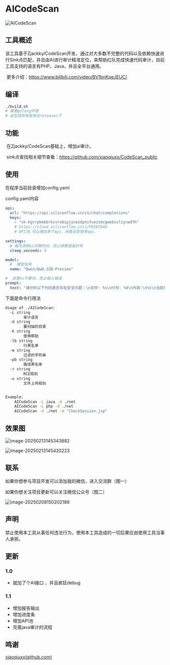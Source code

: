 # AICodeScan

![AICodeScan](https://socialify.git.ci/zacarx/AICodeScan/image?description=1&font=Source+Code+Pro&language=1&logo=http%3A%2F%2Fimg.zacarx.top%2Fimg%2Fb_dcd967d571ba7aeebdc9b0100f75a49c.jpg&name=1&owner=1&pattern=Overlapping+Hexagons&theme=Dark)



## 工具概述

​	该工具基于Zjackky/CodeScan开发，通过对大多数不完整的代码以及依赖快速进行Sink点匹配，并且由AI进行审计精准定位，来帮助红队完成快速代码审计，目前工具支持的语言有PHP，Java，并且全平台通用。

​	更多介绍：https://www.bilibili.com/video/BV1bnKpeJEUC/

## 编译

```bash
./build.sh
# 需要golang环境
# 会生成所有版本在releases下
```



## 功能

​	在Zjackky/CodeScan基础上，增加ai审计。

​	sink点查找相关细节查看：https://github.com/xiaoqiuxx/CodeScan_public



## 使用

在程序当前目录增加config.yaml

config.yaml内容

```yaml
api:
  url: "https://api.siliconflow.cn/v1/chat/completions"
  keys:
    - "sk-bgrrpkmbbrksvrobipjynezdpnsfuezsmcgwebsslzycwdfh"
    # https://cloud.siliconflow.cn/i/PE5EFD4U
    # API池,可以增加多个api，闲鱼买到很多api.
    
settings:
  # 每次调用ai间隔时间，防止频繁或者封号
  sleep_seconds: 3

model:
  #  模型名称
  name: "Qwen/QwQ-32B-Preview"

#  这里%s不要动，防止输入错误
prompt:
  text: "请分析以下代码是否存在安全问题：\n文件: %s\n行号: %d\n内容:\n%s\n当前行：%s，请简明扼要，如果觉得大概率没有漏洞直接回答\"大概率没有漏洞\"七个汉字。如果有，严格按照一下格式输出：\n漏洞类型：\n危害等级：\n判断理由：\n payload：，注意这里的冒号为中文冒号,每行前无空格"
```

下面是命令行用法

```bash
Usage of ./AICodeScan:
  -L string
        审计语言
  -d string
        要扫描的目录
  -h string
        使用帮助
  -lb string
        行黑名单
  -m string
        过滤的字符串
  -pb string
        路径黑名单
  -r string
        RCE规则
  -u string
        文件上传规则


Example:
	AICodeScan -L java -d ./net
	AICodeScan -L php -d ./net
	AICodeScan -d ./net -m "CheckSession.jsp"
```



## 效果图

![image-20250213145343882](http://img.zacarx.top/img/image-20250213145343882.png)

![image-20250213145420223](http://img.zacarx.top/img/image-20250213145420223.png)



## 联系

如果你想参与项目开发可以添加我的微信，进入交流群（图一）

如果你想关注项目更新可以关注微信公众号（图二）

![image-20250208150202186](http://img.zacarx.top/img/image-20250208150202186.png)



## 声明

禁止使用本工具从事任何违法行为，使用本工具造成的一切后果应由使用工具当事人承担。

## 更新

### 1.0

- 就加了个AI接口 ，并且疯狂debug

### 1.1

- 增加报告输出
- 增加进度条
- 增加API池
- 完善java审计的流程

## 鸣谢

[xiaoqiuxx(github.com)](https://github.com/xiaoqiuxx)
